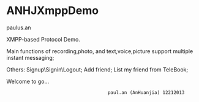 ANHJXmppDemo
============
paulus.an

XMPP-based Protocol Demo.

Main functions of recording,photo, and text,voice,picture support multiple instant messaging;

Others: 
    Signup\Signin\Logout;
    Add friend;
    List my friend from TeleBook;

Welcome to go...



                                         paul.an (AnHuanjia) 12212013
